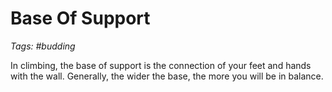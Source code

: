 # Base Of Support

_Tags: #budding_

In climbing, the base of support is the connection of your feet and hands with the wall. Generally, the wider the base, the more you will be in balance.
